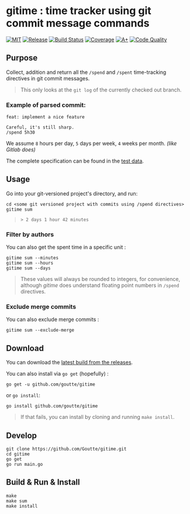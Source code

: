 gitime : time tracker using git commit message commands
=======================================================

[![MIT](https://img.shields.io/github/license/Goutte/gitime?style=for-the-badge)](LICENSE)
[![Release](https://img.shields.io/github/v/release/Goutte/gitime?include_prereleases&style=for-the-badge)](https://github.com/Goutte/gitime/releases)
[![Build Status](https://img.shields.io/github/actions/workflow/status/Goutte/gitime/go.yml?style=for-the-badge)](https://github.com/Goutte/gitime/actions/workflows/go.yml)
[![Coverage](https://img.shields.io/codecov/c/github/Goutte/gitime?style=for-the-badge)](https://app.codecov.io/gh/Goutte/gitime/)
[![A+](https://img.shields.io/badge/go%20report-A+-brightgreen.svg?style=for-the-badge)](https://goreportcard.com/report/github.com/Goutte/gitime)
[![Code Quality](https://img.shields.io/codefactor/grade/github/Goutte/gitime?style=for-the-badge)](https://www.codefactor.io/repository/github/Goutte/gitime)


Purpose
-------

Collect, addition and return all the `/spend` and `/spent` time-tracking directives in git commit messages.

> This only looks at the `git log` of the currently checked out branch.


### Example of parsed commit:

```
feat: implement a nice feature

Careful, it's still sharp.
/spend 5h30
```

We assume `8` hours per day, `5` days per week, `4` weeks per month. _(like Gitlab does)_

The complete specification can be found in the [test data](./gitime/gitime_test_data.yaml).


Usage
-----

Go into your git-versioned project's directory, and run:

```
cd <some git versioned project with commits using /spend directives>
gitime sum
```
> `> 2 days 1 hour 42 minutes`


### Filter by authors

You can also get the spent time in a specific unit :

```
gitime sum --minutes
gitime sum --hours
gitime sum --days
```
> These values will always be rounded to integers, for convenience,
> although _gitime_ does understand floating point numbers in `/spend` directives.


### Exclude merge commits

You can also exclude merge commits :

```
gitime sum --exclude-merge
```

Download
--------

You can download the [latest build from the releases](https://github.com/Goutte/gitime/releases).

You can also install via `go get` (hopefully) :

```
go get -u github.com/goutte/gitime
```

or `go install`:

```
go install github.com/goutte/gitime
```

> If that fails, you can install by cloning and running `make install`.


Develop
-------

```
git clone https://github.com/Goutte/gitime.git
cd gitime
go get
go run main.go
```


Build & Run & Install
---------------------

```
make
make sum
make install
```

